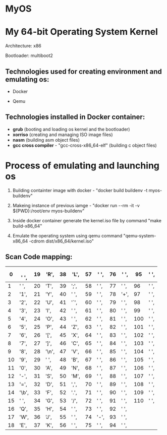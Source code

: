 # MyOS
<h1>My 64-bit Operating System Kernel</h1>

Architecture: x86

Bootloader: multiboot2


<h2>Technologies used for creating environment and emulating os:</h2>

- Docker

- Qemu


<h2>Technologies installed in Docker container:</h2>

- <b>grub</b> (booting and loading os kernel and the bootloader)
- <b>xorriso</b> (creating and managing ISO image files)
- <b>nasm</b> (building asm object files)
- <b>gcc cross compiler</b> - "gcc-cross-x86_64-elf" (building c object files)


<h1>Process of emulating and launching os</h1>

1) Building containter image with docker - "docker build buildenv -t myos-buildenv"
  
  
2) Makeing instance of previous iamge - "docker run --rm -it -v ${PWD}:/root/env myos-buildenv"


4) Inside docker container generate the kernel.iso file by command "make build-x86_64"


6) Emulate the operating system using qemu command "qemu-system-x86_64 -cdrom dist/x86_64/kernel.iso"


<h2>Scan Code mapping: </h2>


<table>
<thead>
  <tr>
    <th>0</th>
    <th>&nbsp;&nbsp;&nbsp;<br>' ',</th>
    <th>19</th>
    <th>'R',</th>
    <th>38</th>
    <th>'L',</th>
    <th>57</th>
    <th>' ',</th>
    <th>76</th>
    <th>' ',</th>
    <th>95</th>
    <th>' ',</th>
  </tr>
</thead>
<tbody>
  <tr>
    <td>1</td>
    <td>' ',</td>
    <td>20</td>
    <td>'T',</td>
    <td>39</td>
    <td>';',</td>
    <td>58</td>
    <td>' ',</td>
    <td>77</td>
    <td>' ',</td>
    <td>96</td>
    <td>' ',</td>
  </tr>
  <tr>
    <td>2</td>
    <td>'1',</td>
    <td>21</td>
    <td>'Y',</td>
    <td>40</td>
    <td>' ',</td>
    <td>59</td>
    <td>' ',</td>
    <td>78</td>
    <td>'+',</td>
    <td>97</td>
    <td>' ',</td>
  </tr>
  <tr>
    <td>3</td>
    <td>'2',</td>
    <td>22</td>
    <td>'U',</td>
    <td>41</td>
    <td>'`',</td>
    <td>60</td>
    <td>' ',</td>
    <td>79</td>
    <td>' ',</td>
    <td>98</td>
    <td>' ',</td>
  </tr>
  <tr>
    <td>4</td>
    <td>'3',</td>
    <td>23</td>
    <td>'I',</td>
    <td>42</td>
    <td>' ',</td>
    <td>61</td>
    <td>' ',</td>
    <td>80</td>
    <td>' ',</td>
    <td>99</td>
    <td>' ',</td>
  </tr>
  <tr>
    <td>5</td>
    <td>'4',</td>
    <td>24</td>
    <td>'O',</td>
    <td>43</td>
    <td>' ',</td>
    <td>62</td>
    <td>' ',</td>
    <td>81</td>
    <td>' ',</td>
    <td>100</td>
    <td>' ',</td>
  </tr>
  <tr>
    <td>6</td>
    <td>'5',</td>
    <td>25</td>
    <td>'P',</td>
    <td>44</td>
    <td>'Z',</td>
    <td>63</td>
    <td>' ',</td>
    <td>82</td>
    <td>' ',</td>
    <td>101</td>
    <td>' ',</td>
  </tr>
  <tr>
    <td>7</td>
    <td>'6',</td>
    <td>26</td>
    <td>'[',</td>
    <td>45</td>
    <td>'X',</td>
    <td>64</td>
    <td>' ',</td>
    <td>83</td>
    <td>' ',</td>
    <td>102</td>
    <td>' ',</td>
  </tr>
  <tr>
    <td>8</td>
    <td>'7',</td>
    <td>27</td>
    <td>']',</td>
    <td>46</td>
    <td>'C',</td>
    <td>65</td>
    <td>' ',</td>
    <td>84</td>
    <td>' ',</td>
    <td>103</td>
    <td>' ',</td>
  </tr>
  <tr>
    <td>9</td>
    <td>'8',</td>
    <td>28</td>
    <td>'\n',</td>
    <td>47</td>
    <td>'V',</td>
    <td>66</td>
    <td>' ',</td>
    <td>85</td>
    <td>' ',</td>
    <td>104</td>
    <td>' ',</td>
  </tr>
  <tr>
    <td>10</td>
    <td>'9',</td>
    <td>29</td>
    <td>' ',</td>
    <td>48</td>
    <td>'B',</td>
    <td>67</td>
    <td>' ',</td>
    <td>86</td>
    <td>' ',</td>
    <td>105</td>
    <td>' ',</td>
  </tr>
  <tr>
    <td>11</td>
    <td>'0',</td>
    <td>30</td>
    <td>'A',</td>
    <td>49</td>
    <td>'N',</td>
    <td>68</td>
    <td>' ',</td>
    <td>87</td>
    <td>' ',</td>
    <td>106</td>
    <td>' ',</td>
  </tr>
  <tr>
    <td>12</td>
    <td>'-',</td>
    <td>31</td>
    <td>'S',</td>
    <td>50</td>
    <td>'M',</td>
    <td>69</td>
    <td>' ',</td>
    <td>88</td>
    <td>' ',</td>
    <td>107</td>
    <td>' ',</td>
  </tr>
  <tr>
    <td>13</td>
    <td>'=',</td>
    <td>32</td>
    <td>'D',</td>
    <td>51</td>
    <td>',',</td>
    <td>70</td>
    <td>' ',</td>
    <td>89</td>
    <td>' ',</td>
    <td>108</td>
    <td>' ',</td>
  </tr>
  <tr>
    <td>14</td>
    <td>'\b',</td>
    <td>33</td>
    <td>'F',</td>
    <td>52</td>
    <td>'.',</td>
    <td>71</td>
    <td>' ',</td>
    <td>90</td>
    <td>' ',</td>
    <td>109</td>
    <td>' ',</td>
  </tr>
  <tr>
    <td>15</td>
    <td>' ',</td>
    <td>34</td>
    <td>'G',</td>
    <td>53</td>
    <td>'/',</td>
    <td>72</td>
    <td>' ',</td>
    <td>91</td>
    <td>' ',</td>
    <td>110</td>
    <td>' ',</td>
  </tr>
  <tr>
    <td>16</td>
    <td>'Q',</td>
    <td>35</td>
    <td>'H',</td>
    <td>54</td>
    <td>' ',</td>
    <td>73</td>
    <td>' ',</td>
    <td>92</td>
    <td>' ',</td>
    <td></td>
    <td></td>
  </tr>
  <tr>
    <td>17</td>
    <td>'W',</td>
    <td>36</td>
    <td>'J',</td>
    <td>55</td>
    <td>' ',</td>
    <td>74</td>
    <td>'-',</td>
    <td>93</td>
    <td>' ',</td>
    <td></td>
    <td></td>
  </tr>
  <tr>
    <td>18</td>
    <td>'E',</td>
    <td>37</td>
    <td>'K',</td>
    <td>56</td>
    <td>' ',</td>
    <td>75</td>
    <td>' ',</td>
    <td>94</td>
    <td>' ',</td>
    <td></td>
    <td></td>
  </tr>
</tbody>
</table>





